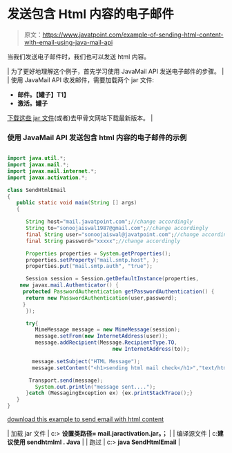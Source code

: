 # 发送包含 Html 内容的电子邮件

> 原文：<https://www.javatpoint.com/example-of-sending-html-content-with-email-using-java-mail-api>

当我们发送电子邮件时，我们也可以发送 html 内容。

| 为了更好地理解这个例子，首先学习使用 JavaMail API 发送电子邮件的步骤。 |
| 使用 JavaMail API 收发邮件，需要加载两个 jar 文件:

*   **邮件。【罐子】T1】**
*   **激活。罐子**

[下载这些 jar 文件](https://static.javatpoint.com/src/mail/mailactivation.zip)(或者)去甲骨文网站下载最新版本。 |

### 使用 JavaMail API 发送包含 html 内容的电子邮件的示例

```java

import java.util.*;
import javax.mail.*;
import javax.mail.internet.*;
import javax.activation.*;

class SendHtmlEmail
{
   public static void main(String [] args)
   {

      String host="mail.javatpoint.com";//change accordingly
      String to="sonoojaiswal1987@gmail.com";//change accordingly
      final String user="sonoojaiswal@javatpoint.com";//change accordingly
      final String password="xxxxx";//change accordingly

      Properties properties = System.getProperties();
      properties.setProperty("mail.smtp.host", );
      properties.put("mail.smtp.auth", "true");

      Session session = Session.getDefaultInstance(properties,
	new javax.mail.Authenticator() {
	 protected PasswordAuthentication getPasswordAuthentication() {
	  return new PasswordAuthentication(user,password);
	 }
      });

      try{
         MimeMessage message = new MimeMessage(session);
         message.setFrom(new InternetAddress(user));
         message.addRecipient(Message.RecipientType.TO,
                                  new InternetAddress(to));

        message.setSubject("HTML Message");
        message.setContent("<h1>sending html mail check</h1>","text/html" );

       Transport.send(message);
         System.out.println("message sent....");
      }catch (MessagingException ex) {ex.printStackTrace();}
   }
}

```

[download this example to send email with html content](https://static.javatpoint.com/src/mail/sendhtmlmail.zip)

| 加载 jar 文件 | c:\> **设置类路径= mail.jaractivation.jar。；** |
| 编译源文件 | c:**建议使用 sendhtmlml . Java** |
| 跑过 | c:\> **java SendHtmlEmail** |